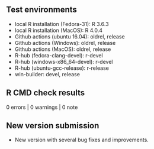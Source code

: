 ## Test environments
* local R installation (Fedora-31): R 3.6.3
* local R installation (MacOS): R 4.0.4
* Github actions (ubuntu 16.04): oldrel, release
* Github actions (Windows): oldrel, release
* Github actions (MacOS): oldrel, release
* R-hub (fedora-clang-devel): r-devel
* R-hub (windows-x86_64-devel): r-devel
* R-hub (ubuntu-gcc-release): r-release
* win-builder: devel, release

## R CMD check results

0 errors | 0 warnings | 0 note

## New version submission

* New version with several bug fixes and improvements.